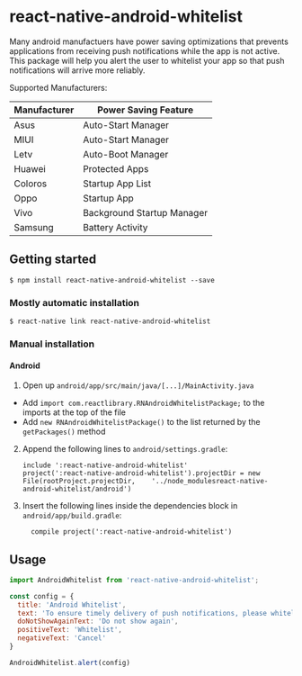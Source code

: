 
# react-native-android-whitelist
Many android manufactuers have power saving optimizations that prevents applications from receiving push notifications while the app is not active.  This package will help you alert the user to whitelist your app so that push notifications will arrive more reliably.

Supported Manufacturers:

| Manufacturer 	| Power Saving Feature       	|
|--------------	|----------------------------	|
| Asus         	| Auto-Start Manager         	|
| MIUI         	| Auto-Start Manager         	|
| Letv         	| Auto-Boot Manager          	|
| Huawei       	| Protected Apps             	|
| Coloros      	| Startup App List           	|
| Oppo         	| Startup App                	|
| Vivo         	| Background Startup Manager 	|
| Samsung      	| Battery Activity           	|


## Getting started

`$ npm install react-native-android-whitelist --save`

### Mostly automatic installation

`$ react-native link react-native-android-whitelist`

### Manual installation

#### Android

1. Open up `android/app/src/main/java/[...]/MainActivity.java`
  - Add `import com.reactlibrary.RNAndroidWhitelistPackage;` to the imports at the top of the file
  - Add `new RNAndroidWhitelistPackage()` to the list returned by the `getPackages()` method
2. Append the following lines to `android/settings.gradle`:
  	```
  	include ':react-native-android-whitelist'
  	project(':react-native-android-whitelist').projectDir = new File(rootProject.projectDir, 	'../node_modulesreact-native-android-whitelist/android')
  	```
3. Insert the following lines inside the dependencies block in `android/app/build.gradle`:
  	```
      compile project(':react-native-android-whitelist')
  	```

## Usage


```javascript
import AndroidWhitelist from 'react-native-android-whitelist';

const config = {
  title: 'Android Whitelist',
  text: 'To ensure timely delivery of push notifications, please whitelist our app.',
  doNotShowAgainText: 'Do not show again',
  positiveText: 'Whitelist',
  negativeText: 'Cancel'
}

AndroidWhitelist.alert(config)
```
  

